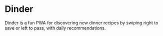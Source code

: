 # Dinder
Dinder is a fun PWA for discovering new dinner recipes by swiping right to save or left to pass, with daily recommendations.
